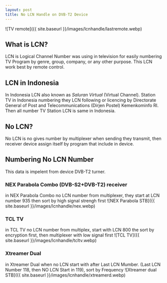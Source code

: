 ```yaml
---
layout: post
title: No LCN Handle on DVB-T2 Device
---
```


![TV remote]({{ site.baseurl }}/images/lcnhandle/lastremote.webp)

## What is LCN?
LCN is Logical Channel Number was using in television for easily numbering TV Program by genre, group, company, or any other purpose. This LCN work best by remote control.


## LCN in Indonesia
In Indonesia LCN also known as *Saluran Virtual* (Virtual Channel). Station TV in Indonesia numbering they LCN following or licencing by Directorate General of Post and Telecommunications (Dirjen Postel) Kemenkominfo RI. Then all number TV Station LCN is same in Indonesia.

## No LCN?
No LCN is no gives number by multiplexer when sending they transmit, then receiver device assign itself by program that include in device.


## Numbering No LCN Number
This data is impelent from device DVB-T2 turner.

### NEX Parabola Combo (DVB-S2+DVB-T2) receiver
in NEX Parabola Combo no LCN number from multiplexer, they start at LCN number 935 then sort by high signal strengh first
![NEX Parabola STB]({{ site.baseurl }}/images/lcnhandle/nex.webp)

### TCL TV
in TCL TV no LCN number from multiplex, start with LCN 800 the sort by encryption first, then multiplexer with low signal first
![TCL TV]({{ site.baseurl }}/images/lcnhandle/tcltv.webp)

### Xtreamer Dual
in Xtreamer Dual when no LCN start with after Last LCN Mumber. (Last LCN Number 118, then NO LCN Start in 119), sort by Frequency
![Xtreamer dual STB]({{ site.baseurl }}/images/lcnhandle/xtreamerd.webp)
